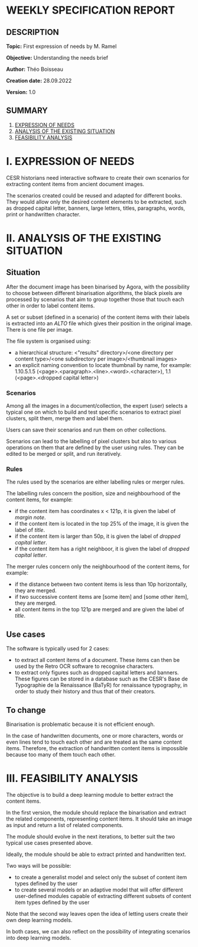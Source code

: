 # WEEKLY SPECIFICATION REPORT

## DESCRIPTION

**Topic:** First expression of needs by M. Ramel

**Objective:** Understanding the needs brief

**Author:** Théo Boisseau

**Creation date:** 28.09.2022

**Version:** 1.0

## SUMMARY

1. [EXPRESSION OF NEEDS](#I.)
2. [ANALYSIS OF THE EXISTING SITUATION](#II.)
3. [FEASIBILITY ANALYSIS](#III.)


# I. EXPRESSION OF NEEDS <a id="I."></a>

CESR historians need interactive software to create their own scenarios for extracting content items from ancient document images.

The scenarios created could be reused and adapted for different books.
They would allow only the desired content elements to be extracted, such as dropped capital letter, banners, large letters, titles, paragraphs, words, print or handwritten character.


# II. ANALYSIS OF THE EXISTING SITUATION <a id="II."></a>

## Situation

After the document image has been binarised by Agora, with the possibility to choose between different binarisation algorithms, the black pixels are processed by scenarios that aim to group together those that touch each other in order to label content items.

A set or subset (defined in a scenario) of the content items with their labels is extracted into an *ALTO* file which gives their position in the original image.
There is one file per image.

The file system is organised using:
- a hierarchical structure: \<"results" directory\>/\<one directory per content type\>/\<one subdirectory per image\>/\<thumbnail images\>
- an explicit naming convention to locate thumbnail by name, for example: 1.10.5.1.5 (\<page\>.\<paragraph\>.\<line\>.\<word\>.\<character\>), 1.1 (\<page\>.\<dropped capital letter\>)


### Scenarios

Among all the images in a document/collection, the expert (user) selects a typical one on which to build and test specific scenarios to extract pixel clusters, split them, merge them and label them.

Users can save their scenarios and run them on other collections.

Scenarios can lead to the labelling of pixel clusters but also to various operations on them that are defined by the user using rules.
They can be edited to be merged or split, and run iteratively.


### Rules

The rules used by the scenarios are either labelling rules or merger rules.

The labelling rules concern the position, size and neighbourhood of the content items, for example:
- if the content item has coordinates x < 121p, it is given the label of *margin note*.
- if the content item is located in the top 25% of the image, it is given the label of *title*.
- if the content item is larger than 50p, it is given the label of *dropped capital letter*.
- if the content item has a right neighboor, it is given the label of *dropped capital letter*.

The merger rules concern only the neighbourhood of the content items, for example:
- if the distance between two content items is less than 10p horizontally, they are merged.
- if two successive content items are [some item] and [some other item], they are merged.
- all content items in the top 121p are merged and are given the label of *title*.


## Use cases

The software is typically used for 2 cases:
- to extract all content items of a document.
These items can then be used by the Retro OCR software to recognise characters.
- to extract only figures such as dropped capital letters and banners.
These figures can be stored in a database such as the CESR's Base de Typographie de la Renaissance (BaTyR) for renaissance typography, in order to study their history and thus that of their creators.


## To change

Binarisation is problematic because it is not efficient enough.

In the case of handwritten documents, one or more characters, words or even lines tend to touch each other and are treated as the same content items.
Therefore, the extraction of handwritten content items is impossible because too many of them touch each other.


# III. FEASIBILITY ANALYSIS <a id="III."></a>

The objective is to build a deep learning module to better extract the content items.

In the first version, the module should replace the binarisation and extract the related components, representing content items.
It should take an image as input and return a list of related components.

The module should evolve in the next iterations, to better suit the two typical use cases presented above.

Ideally, the module should be able to extract printed and handwritten text.

Two ways will be possible:
- to create a generalist model and select only the subset of content item types defined by the user
- to create several models or an adaptive model that will offer different user-defined modules capable of extracting different subsets of content item types defined by the user

Note that the second way leaves open the idea of letting users create their own deep learning models.

In both cases, we can also reflect on the possibility of integrating scenarios into deep learning models.

